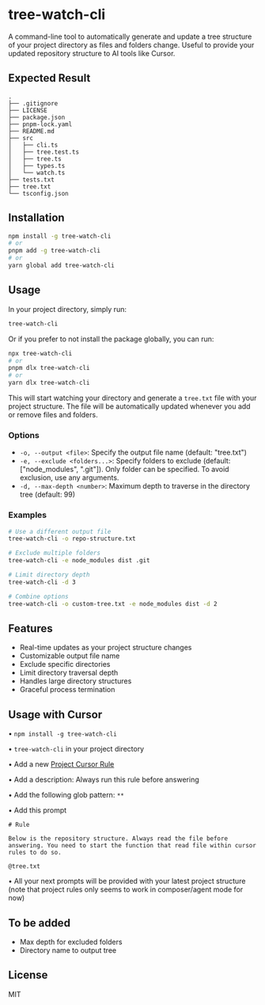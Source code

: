 # tree-watch-cli

A command-line tool to automatically generate and update a tree structure of your project directory as files and folders change.
Useful to provide your updated repository structure to AI tools like Cursor.

## Expected Result

```
.
├── .gitignore
├── LICENSE
├── package.json
├── pnpm-lock.yaml
├── README.md
├── src
│   ├── cli.ts
│   ├── tree.test.ts
│   ├── tree.ts
│   ├── types.ts
│   └── watch.ts
├── tests.txt
├── tree.txt
└── tsconfig.json
```

## Installation

```bash
npm install -g tree-watch-cli
# or
pnpm add -g tree-watch-cli
# or
yarn global add tree-watch-cli
```

## Usage

In your project directory, simply run:

```bash
tree-watch-cli
```

Or if you prefer to not install the package globally, you can run:

```bash
npx tree-watch-cli
# or
pnpm dlx tree-watch-cli
# or
yarn dlx tree-watch-cli
```

This will start watching your directory and generate a `tree.txt` file with your project structure. The file will be automatically updated whenever you add or remove files and folders.

### Options

- `-o, --output <file>`: Specify the output file name (default: "tree.txt")
- `-e, --exclude <folders...>`: Specify folders to exclude (default: ["node_modules", ".git"]). Only folder can be specified. To avoid exclusion, use any arguments.
- `-d, --max-depth <number>`: Maximum depth to traverse in the directory tree (default: 99)

### Examples

```bash
# Use a different output file
tree-watch-cli -o repo-structure.txt

# Exclude multiple folders
tree-watch-cli -e node_modules dist .git

# Limit directory depth
tree-watch-cli -d 3

# Combine options
tree-watch-cli -o custom-tree.txt -e node_modules dist -d 2
```

## Features

- Real-time updates as your project structure changes
- Customizable output file name
- Exclude specific directories
- Limit directory traversal depth
- Handles large directory structures
- Graceful process termination

## Usage with Cursor

• `npm install -g tree-watch-cli`

• `tree-watch-cli` in your project directory

• Add a new [Project Cursor Rule](https://docs.cursor.com/context/rules-for-ai)

• Add a description: Always run this rule before answering

• Add the following glob pattern: `**`

• Add this prompt

```
# Rule

Below is the repository structure. Always read the file before answering. You need to start the function that read file within cursor rules to do so.

@tree.txt
```

• All your next prompts will be provided with your latest project structure (note that project rules only seems to work in composer/agent mode for now)

## To be added

- Max depth for excluded folders
- Directory name to output tree

## License

MIT
